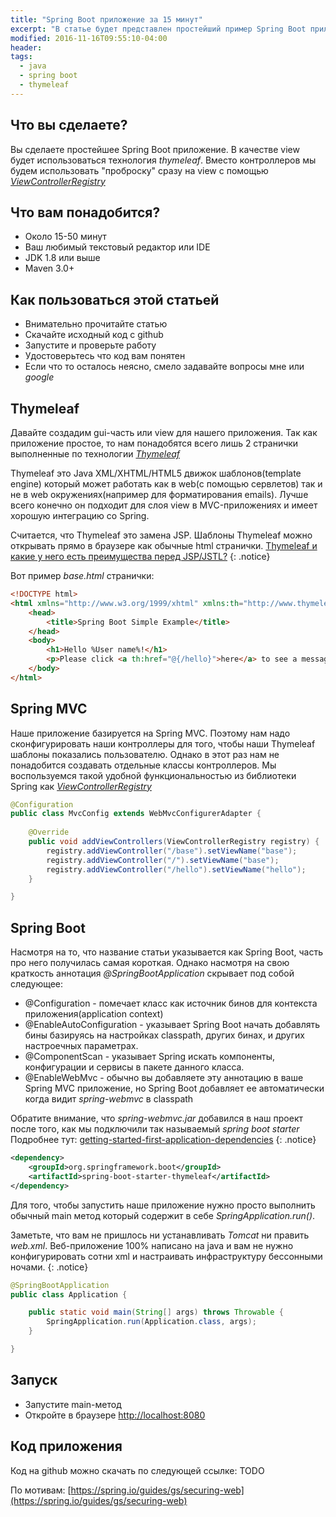 ```yaml
---
title: "Spring Boot приложение за 15 минут"
excerpt: "В статье будет представлен простейший пример Spring Boot приложения и особенности его конфигурации"
modified: 2016-11-16T09:55:10-04:00
header:
tags: 
  - java
  - spring boot
  - thymeleaf
---
```


## Что вы сделаете?
Вы сделаете простейшее Spring Boot приложение. В качестве view будет использоваться технология _thymeleaf_. 
Вместо контроллеров мы будем использовать "проброску" сразу на view с помощью [_ViewControllerRegistry_](http://docs.spring.io/spring-framework/docs/3.2.5.RELEASE/javadoc-api/org/springframework/web/servlet/config/annotation/ViewControllerRegistry.html)

## Что вам понадобится?
 * Около 15-50 минут
 * Ваш любимый текстовый редактор или IDE
 * JDK 1.8 или выше
 * Maven 3.0+

## Как пользоваться этой статьей
 * Внимательно прочитайте статью
 * Скачайте исходный код с github
 * Запустите и проверьте работу
 * Удостоверьтесь что код вам понятен
 * Если что то осталось неясно, смело задавайте вопросы мне или _google_
 
## Thymeleaf
Давайте создадим gui-часть или view для нашего приложения. Так как приложение простое, то
нам понадобятся всего лишь 2 странички выполненные по технологии [_Thymeleaf_](https://en.wikipedia.org/wiki/Thymeleaf)

Thymeleaf это Java XML/XHTML/HTML5 движок шаблонов(template engine) который может работать как в web(с помощью сервлетов) 
так и не в web окружениях(например для форматирования emails).
Лучше всего конечно он подходит для слоя view в MVC-приложениях и имеет хорошую интеграцию со Spring.

Считается, что Thymeleaf это замена JSP. Шаблоны Thymeleaf можно открывать прямо в браузере как обычные html странички.
[Thymeleaf и какие у него есть преимущества перед JSP/JSTL?](https://toster.ru/q/346456)
{: .notice}

Вот пример _base.html_ странички:

```html
<!DOCTYPE html>
<html xmlns="http://www.w3.org/1999/xhtml" xmlns:th="http://www.thymeleaf.org" xmlns:sec="http://www.thymeleaf.org/thymeleaf-extras-springsecurity3">
    <head>
        <title>Spring Boot Simple Example</title>
    </head>
    <body>
        <h1>Hello %User name%!</h1>
        <p>Please click <a th:href="@{/hello}">here</a> to see a message.</p>
    </body>
</html>
```

## Spring MVC
Наше приложение базируется на Spring MVC. Поэтому нам надо сконфигурировать наши контроллеры для
того, чтобы наши Thymeleaf шаблоны показались пользователю. Однако в этот раз нам не понадобится
создавать отдельные классы контроллеров. Мы воспользуемся такой удобной функциональностью из
библиотеки Spring как [_ViewControllerRegistry_](http://docs.spring.io/spring-framework/docs/3.2.5.RELEASE/javadoc-api/org/springframework/web/servlet/config/annotation/ViewControllerRegistry.html)

```java
@Configuration
public class MvcConfig extends WebMvcConfigurerAdapter {
    
    @Override
    public void addViewControllers(ViewControllerRegistry registry) {
        registry.addViewController("/base").setViewName("base");
        registry.addViewController("/").setViewName("base");
        registry.addViewController("/hello").setViewName("hello");
    }

}
```
## Spring Boot
Насмотря на то, что название статьи указывается как Spring Boot, часть про него получилась самая короткая.
Однако насмотря на свою краткость аннотация _@SpringBootApplication_ скрывает под собой следующее:

 * @Configuration - помечает класс как источник бинов для контекста приложения(application context) 
 * @EnableAutoConfiguration - указывает Spring Boot начать добавлять бины базируясь на настройках classpath, других бинах, и других настроечных параметрах.
 * @ComponentScan - указывает Spring искать компоненты, конфигурации и сервисы в пакете данного класса.
 * @EnableWebMvc - обычно вы добавляете эту аннотацию в ваше Spring MVC приложение, но Spring Boot добавляет ее автоматически когда 
   видит _spring-webmvc_ в classpath
 
Обратите внимание, что _spring-webmvc.jar_ добавился в наш проект после того, как мы подключили так называемый _spring boot starter_
Подробнее тут: [getting-started-first-application-dependencies](http://docs.spring.io/spring-boot/docs/current/reference/html/getting-started-first-application.html#getting-started-first-application-dependencies)
{: .notice}

```xml
<dependency>
    <groupId>org.springframework.boot</groupId>
    <artifactId>spring-boot-starter-thymeleaf</artifactId>
</dependency>
```

Для того, чтобы запустить наше приложение нужно просто выполнить обычный main метод который содержит в себе _SpringApplication.run()_.

Заметьте, что вам не пришлось ни устанавливать _Tomcat_ ни править _web.xml_. Веб-приложение 100% написано на java
и вам не нужно конфигурировать сотни xml и настраивать инфраструктуру бессонными ночами.
{: .notice}

```java
@SpringBootApplication
public class Application {

    public static void main(String[] args) throws Throwable {
        SpringApplication.run(Application.class, args);
    }

}
```

## Запуск
 * Запустите main-метод
 * Откройте в браузере [http://localhost:8080](http://localhost:8080)

## Код приложения
Код на github можно скачать по следующей ссылке: TODO

По мотивам: [https://spring.io/guides/gs/securing-web](https://spring.io/guides/gs/securing-web)
